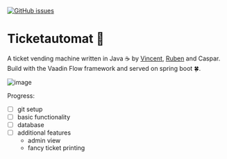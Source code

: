 [![GitHub issues](https://img.shields.io/github/issues/CasCodes/Ticketautomat)](https://github.com/CasCodes/Ticketautomat/issues)
# Ticketautomat 🎫

A ticket vending machine written in Java ☕ by [Vincent](https://github.com/VinceDerPrince), [Ruben](https://github.com/rubenkol) and Caspar.
Build with the Vaadin Flow framework and served on spring boot 🍀.

![image](https://user-images.githubusercontent.com/64489325/151784424-3752fba5-8f42-41d2-bca8-68873f02a474.png)

Progress:
- [ ] git setup
- [ ] basic functionality
- [ ] database
- [ ] additional features
  - admin view
  - fancy ticket printing
